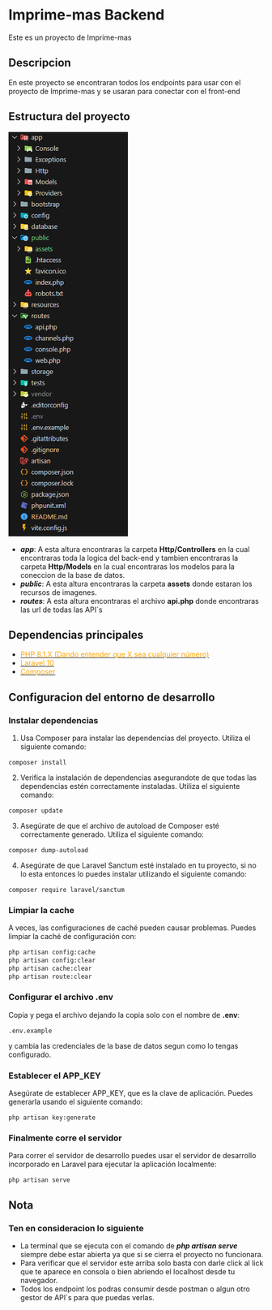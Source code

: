 # Imprime-mas Backend

Este es un proyecto de Imprime-mas

## Descripcion

En este proyecto se encontraran todos los endpoints para usar con el proyecto de Imprime-mas y se usaran para conectar con el front-end

## Estructura del proyecto

![Estructura](public/assets/structure.png)

- ***app***: A esta altura encontraras la carpeta **Http/Controllers** en la cual encontraras toda la logica del back-end y tambien encontraras la carpeta **Http/Models** en la cual encontraras los modelos para la coneccion de la base de datos.
- ***public***: A esta altura encontraras la carpeta **assets** donde estaran los recursos de imagenes.
- ***routes***: A esta altura encontraras el archivo **api.php** donde encontraras las url de todas las API´s

## Dependencias principales

-   <a href="https://windows.php.net/download#php-8.3">
    <span style="color:orange">
        PHP 8.1.X (Dando entender que X sea cualquier número)
    </span>
    </a> 
-   <a href="https://laravel.com/">
    <span style="color:orange">
        Laravel 10
    </span>
    </a>
-   <a href="https://getcomposer.org/">
    <span style="color:orange">
        Composer
    </span>
    </a>


## Configuracion del entorno de desarrollo


### Instalar dependencias

1. Usa Composer para instalar las dependencias del proyecto. Utiliza el siguiente comando:

```
composer install
```

2. Verifica la instalación de dependencias asegurandote de que todas las dependencias estén correctamente instaladas. Utiliza el siguiente comando:

```
composer update
```

3. Asegúrate de que el archivo de autoload de Composer esté correctamente generado. Utiliza el siguiente comando:

```
composer dump-autoload
```

4. Asegúrate de que Laravel Sanctum esté instalado en tu proyecto, si no lo esta entonces lo puedes instalar utilizando el siguiente comando:

```
composer require laravel/sanctum
```

### Limpiar la cache

A veces, las configuraciones de caché pueden causar problemas. Puedes limpiar la caché de configuración con:

```
php artisan config:cache
php artisan config:clear
php artisan cache:clear
php artisan route:clear
```

### Configurar el archivo .env

Copia y pega el archivo dejando la copia solo con el nombre de **.env**:

```
.env.example
```

y cambia las credenciales de la base de datos segun como lo tengas configurado.

### Establecer el APP_KEY

Asegúrate de establecer APP_KEY, que es la clave de aplicación. Puedes generarla usando el siguiente comando:

```
php artisan key:generate
```

### Finalmente corre el servidor

Para correr el servidor de desarrollo puedes usar el servidor de desarrollo incorporado en Laravel para ejecutar la aplicación localmente:

```
php artisan serve
```

## Nota

### Ten en consideracion lo siguiente

- La terminal que se ejecuta con el comando de ***php artisan serve*** siempre debe estar abierta ya que si se cierra el proyecto no funcionara.
- Para verificar que el servidor este arriba solo basta con darle click al lick que te aparece en consola o bien abriendo el localhost desde tu navegador.
- Todos los endpoint los podras consumir desde postman o algun otro gestor de API´s para que puedas verlas.



